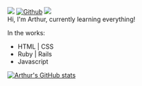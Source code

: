 ![](https://visitor-badge.laobi.icu/badge?page_id=arthurfincham.arthurfincham)
[![Github](https://img.shields.io/github/followers/arthurfincham?label=Follow&style=social)](https://github.com/arthurfincham)
![](https://img.shields.io/badge/-stackoverflow-orange?url="https://stackoverflow.com/users/16316556/arthurfincham")
<br>
Hi, I'm Arthur, currently learning everything!

In the works:
<ul>
  <li>HTML | CSS</li>
  <li>Ruby | Rails</li>
  <li>Javascript</li>
</ul>

[![Arthur's GitHub stats](https://github-readme-stats.vercel.app/api?username=arthurfincham&show_icons=true)](https://github.com/anuraghazra/github-readme-stats)

